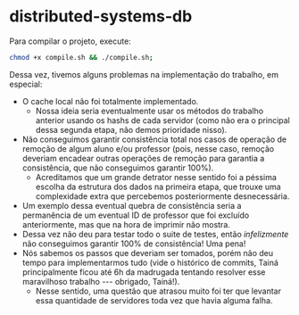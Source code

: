 # distributed-systems-db

Para compilar o projeto, execute:

```bash
chmod +x compile.sh && ./compile.sh;
```

Dessa vez, tivemos alguns problemas na implementação do trabalho, em especial:

- O cache local não foi totalmente implementado.
    - Nossa ideia seria eventualmente usar os métodos do trabalho anterior usando os hashs de cada servidor (como não era o principal dessa segunda etapa, não demos prioridade nisso).
- Não conseguimos garantir consistência total nos casos de operação de remoção de algum aluno e/ou professor (pois, nesse caso, remoção deveriam encadear outras operações de remoção para garantia a consistência, que não conseguimos garantir 100%).
    - Acreditamos que um grande detrator nesse sentido foi a péssima escolha da estrutura dos dados na primeira etapa, que trouxe uma complexidade extra que percebemos posteriormente desnecessária.
- Um exemplo dessa eventual quebra de consistência seria a permanência de um eventual ID de professor que foi excluído anteriormente, mas que na hora de imprimir não mostra.
- Dessa vez não deu para testar todo o suite de testes, então *infelizmente* não conseguimos garantir 100% de consistência! Uma pena!
- Nós sabemos os passos que deveriam ser tomados, porém não deu tempo para implementarmos tudo (vide o histórico de commits, Tainá principalmente ficou até 6h da madrugada tentando resolver esse maravilhoso trabalho --- obrigado, Tainá!).
    - Nesse sentido, uma questão que atrasou muito foi ter que levantar essa quantidade de servidores toda vez que havia alguma falha.
